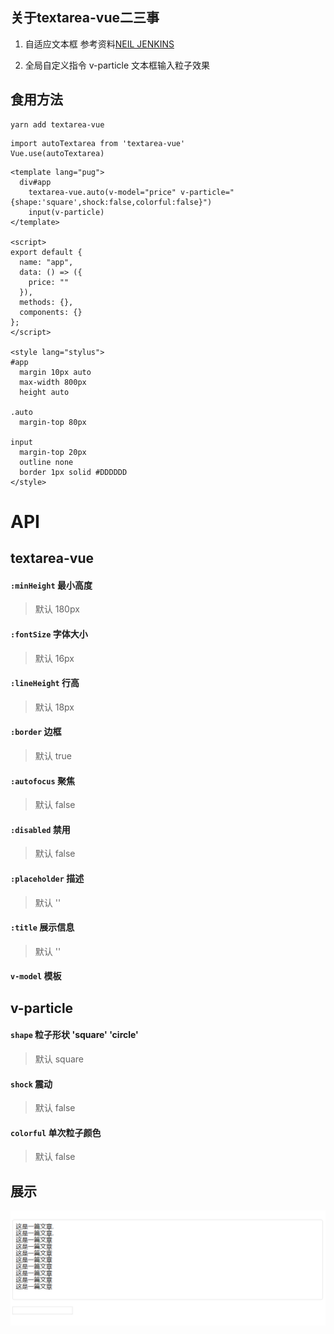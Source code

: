 ## 关于textarea-vue二三事

1. 自适应文本框 参考资料[NEIL JENKINS](https://alistapart.com/article/expanding-text-areas-made-elegant)

2. 全局自定义指令 v-particle 文本框输入粒子效果

## 食用方法
```
yarn add textarea-vue
```
```
import autoTextarea from 'textarea-vue'
Vue.use(autoTextarea)
```
```
<template lang="pug">
  div#app
    textarea-vue.auto(v-model="price" v-particle="{shape:'square',shock:false,colorful:false}")
    input(v-particle)
</template>

<script>
export default {
  name: "app",
  data: () => ({
    price: ""
  }),
  methods: {},
  components: {}
};
</script>

<style lang="stylus">
#app
  margin 10px auto
  max-width 800px
  height auto

.auto
  margin-top 80px

input
  margin-top 20px
  outline none
  border 1px solid #DDDDDD
</style>
```

# API

## textarea-vue

#### `:minHeight` 最小高度
> 默认 180px

#### `:fontSize` 字体大小
> 默认 16px

#### `:lineHeight` 行高
> 默认 18px

#### `:border`  边框
> 默认 true

#### `:autofocus` 聚焦
> 默认 false

#### `:disabled` 禁用
> 默认 false

#### `:placeholder` 描述
> 默认 ''

#### `:title` 展示信息
> 默认 ''

#### `v-model` 模板

## v-particle 

#### `shape` 粒子形状  'square'  'circle'
> 默认 square

#### `shock` 震动
> 默认 false

#### `colorful` 单次粒子颜色
> 默认 false

## 展示

![textarea](https://github.com/LingHanChuJian/textarea-vue/blob/master/public/textarea.gif)
